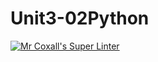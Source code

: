 # Unit3-02Python
[![Mr Coxall's Super Linter](https://github.com/ICS3U-Programming-VivianaH/Unit3-02Python/workflows/Mr%20Coxall's%20Super%20Linter/badge.svg)](https://github.com/ICS3U-Programming-VivianaH/Unit3-02Python/actions/)
